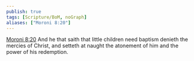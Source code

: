 ```yaml
---
publish: true
tags: [Scripture/BoM, noGraph]
aliases: ["Moroni 8:20"]
---
```

[Moroni 8:20](https://churchofjesuschrist.org/study/scriptures/bofm/moro/8?lang=eng&id=p20#p20) And he that saith that little children need baptism denieth the mercies of Christ, and setteth at naught the atonement of him and the power of his redemption.
